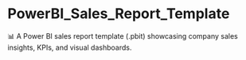 # PowerBI_Sales_Report_Template
📊 A Power BI sales report template (.pbit) showcasing company sales insights, KPIs, and visual dashboards.
